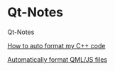# Qt-Notes
Qt-Notes

[How to auto format my C++ code](https://forum.qt.io/topic/103159/how-to-auto-format-my-code)

[Automatically format QML/JS files]([https://forum.qt.io/topic/103159/how-to-auto-format-my-code](https://doc.qt.io/qtcreator/creator-how-to-autoformat-qml-js.html))
